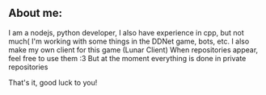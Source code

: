 ## About me:
I am a nodejs, python developer, I also have experience in cpp, but not much(
I'm working with some things in the DDNet game, bots, etc.
I also make my own client for this game (Lunar Client)
When repositories appear, feel free to use them :3
But at the moment everything is done in private repositories

That's it, good luck to you!
